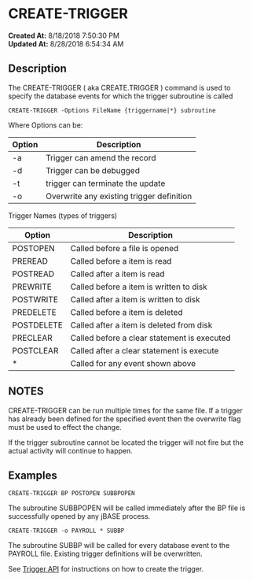 # CREATE-TRIGGER

**Created At:** 8/18/2018 7:50:30 PM  
**Updated At:** 8/28/2018 6:54:34 AM  


## Description 

The CREATE-TRIGGER ( aka CREATE.TRIGGER ) command is used to specify the database events for which the trigger subroutine is called

```
CREATE-TRIGGER -Options FileName {triggername|*} subroutine
```



Where Options can be:




| Option<br> | Description<br> |
| --- | --- |
| -a<br> | Trigger can amend the record<br> |
| -d<br> | Trigger can be debugged<br> |
| -t<br> | trigger can terminate the update<br> |
| -o<br> | Overwrite any existing trigger definition<br> |


Trigger Names (types of triggers)


| Option<br> | Description<br> |
| --- | --- |
| POSTOPEN<br> | Called before a file is opened<br> |
| PREREAD<br> | Called before a item is read<br> |
| POSTREAD<br> | Called after a item is read<br> |
| PREWRITE<br> | Called before a item is written to disk<br> |
| POSTWRITE<br> | Called after a item is written to disk<br> |
| PREDELETE<br> | Called before a item is deleted<br> |
| POSTDELETE<br> | Called after a item is deleted from disk<br> |
| PRECLEAR<br> | Called before a clear statement is executed<br> |
| POSTCLEAR<br> | Called after a clear statement is execute<br> |
| \*<br> | Called for any event shown above<br> |


## NOTES

CREATE-TRIGGER can be run multiple times for the same file. If a trigger has already been defined for the specified event then the overwrite flag must be used to effect the change.

If the trigger subroutine cannot be located the trigger will not fire but the actual activity will continue to happen.

## Examples

```
CREATE-TRIGGER BP POSTOPEN SUBBPOPEN
```

The subroutine SUBBPOPEN will be called immediately after the BP file is successfully opened by any jBASE process.

```
CREATE-TRIGGER -o PAYROLL * SUBBP
```

The subroutine SUBBP will be called for every database event to the PAYROLL file. Existing trigger definitions will be overwritten.

See [Trigger API](/42462-distributed-files/triggerapi) for instructions on how to create the trigger.


